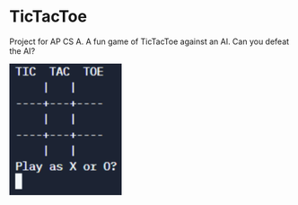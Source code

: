 # TicTacToe
Project for AP CS A.
A fun game of TicTacToe against an AI. Can you defeat the AI?

<img src = "TicTacToe.png" width ="200">
